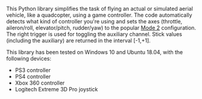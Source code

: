 This Python library simplifies the task of flying an actual or simulated aerial
vehicle, like a quadcopter, using a game controller.  The code automatically
detects what kind of controller you're using and sets the axes (throttle,
aileron/roll, elevator/pitch, rudder/yaw) to the popular
[Mode 2](http://www.spektrumrc.com/Articles/Article.aspx?ArticleID=2105)
configuration.  The right trigger is used for toggling the auxiliary channel.
Stick values (including the auxiliary) are returned in the interval [-1,+1].

This library has been tested on Windows 10 and Ubuntu 18.04, with the following
devices:

* PS3 controller
* PS4 controller
* Xbox 360 controller
* Logitech Extreme 3D Pro joystick
